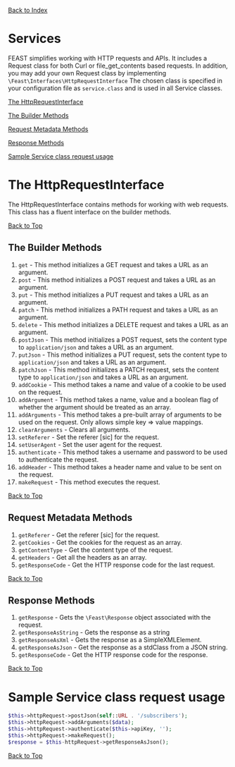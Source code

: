[Back to Index](index.md)

# Services
FEAST simplifies working with HTTP requests and APIs. It includes a Request class for both Curl or file_get_contents based requests.
In addition, you may add your own Request class by implementing `\Feast\Interfaces\HttpRequestInterface`
The chosen class is specified in your configuration file as `service.class` and is used in all Service classes.

[The HttpRequestInterface](#the-httprequestinterface)

[The Builder Methods](#the-builder-methods)

[Request Metadata Methods](#request-metadata-methods)

[Response Methods](#response-methods)

[Sample Service class request usage](#sample-service-class-request-usage
)
# The HttpRequestInterface
The HttpRequestInterface contains methods for working with web requests. This class has a fluent interface on the builder methods.

[Back to Top](#services)

## The Builder Methods
1. `get` - This method initializes a GET request and takes a URL as an argument.
2. `post` - This method initializes a POST request and takes a URL as an argument.
3. `put` - This method initializes a PUT request and takes a URL as an argument.
4. `patch` - This method initializes a PATH request and takes a URL as an argument.
5. `delete` - This method initializes a DELETE request and takes a URL as an argument.
6. `postJson` - This method initializes a POST request, sets the content type to `application/json` and takes a URL as an argument.
7. `putJson` - This method initializes a PUT request, sets the content type to `application/json` and takes a URL as an argument.
8. `patchJson` - This method initializes a PATCH request, sets the content type to `application/json` and takes a URL as an argument.
9. `addCookie` - This method takes a name and value of a cookie to be used on the request.
10. `addArgument` - This method takes a name, value and a boolean flag of whether the argument should be treated as an array.
11. `addArguments` - This method takes a pre-built array of arguments to be used on the request. Only allows simple key => value mappings.
12. `clearArguments` - Clears all arguments.
13. `setReferer` - Set the referer [sic] for the request.
14. `setUserAgent` - Set the user agent for the request.
15. `authenticate` - This method takes a username and password to be used to authenticate the request.
16. `addHeader` - This method takes a header name and value to be sent on the request.
17. `makeRequest` - This method executes the request.

[Back to Top](#services)

## Request Metadata Methods
1. `getReferer` - Get the referer [sic] for the request.
2. `getCookies` - Get the cookies for the request as an array.
3. `getContentType` - Get the content type of the request.
4. `getHeaders` - Get all the headers as an array.
5. `getResponseCode` - Get the HTTP response code for the last request.

[Back to Top](#services)

## Response Methods
1. `getResponse` - Gets the `\Feast\Response` object associated with the request.
2. `getResponseAsString` - Gets the response as a string
3. `getResponseAsXml` - Gets the response as a SimpleXMLElement.
4. `getResponseAsJson` - Get the response as a stdClass from a JSON string.
5. `getResponseCode` - Get the HTTP response code for the response.

[Back to Top](#services)
# Sample Service class request usage
```php
$this->httpRequest->postJson(self::URL . '/subscribers');
$this->httpRequest->addArguments($data);
$this->httpRequest->authenticate($this->apiKey, '');
$this->httpRequest->makeRequest();
$response = $this-httpRequest->getResponseAsJson();
```

[Back to Top](#services)